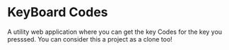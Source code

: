 # KeyBoard Codes

A utility web application where you can get the key Codes for the key you presssed. You can consider this a project as a clone too!


